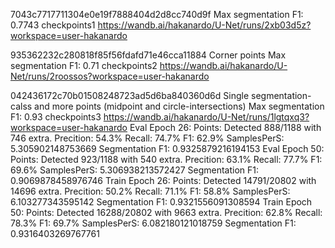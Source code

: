 7043c7717711304e0e19f7888404d2d8cc740d9f
    Max segmentation F1: 0.7743
    checkpoints1
    https://wandb.ai/hakanardo/U-Net/runs/2xb03d5z?workspace=user-hakanardo

935362232c280818f85f56fdafd71e46cca11884
    Corner points
    Max segmentation F1: 0.71
    checkpoints2
    https://wandb.ai/hakanardo/U-Net/runs/2roossos?workspace=user-hakanardo

042436172c70b01508248723ad5d6ba840360d6d
    Single segmentation-calss and more points (midpoint and circle-intersections)
    Max segmentation F1: 0.93
    checkpoints3
    https://wandb.ai/hakanardo/U-Net/runs/1lgtqxq3?workspace=user-hakanardo
    Eval Epoch 26:
        Points: Detected 888/1188 with 746 extra. Precition: 54.3% Recall: 74.7% F1: 62.9% SamplesPerS: 5.305902148753669
        Segmentation F1: 0.9325879216194153
    Eval Epoch 50:
        Points: Detected 923/1188 with 540 extra. Precition: 63.1% Recall: 77.7% F1: 69.6% SamplesPerS: 5.306938213572427
        Segmentation F1: 0.9069878458976746
    Train Epoch 26:
        Points: Detected 14791/20802 with 14696 extra. Precition: 50.2% Recall: 71.1% F1: 58.8% SamplesPerS: 6.103277343595142
        Segmentation F1: 0.9321556091308594
    Train Epoch 50:
        Points: Detected 16288/20802 with 9663 extra. Precition: 62.8% Recall: 78.3% F1: 69.7% SamplesPerS: 6.082180121018759
        Segmentation F1: 0.9316403269767761